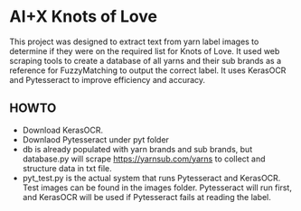 # AI+X Knots of Love

This project was designed to extract text from yarn label images to determine if they were on the required list for Knots of Love. It used web scraping tools to create a database of all yarns and their sub brands as a reference for FuzzyMatching to output the correct label. It uses KerasOCR and Pytesseract to improve efficiency and accuracy.

## HOWTO
 * Download KerasOCR.
 * Downlaod Pytesseract under pyt folder
 * db is already populated with yarn brands and sub brands, but database.py will scrape https://yarnsub.com/yarns to collect and structure data in txt file.
 * pyt_test.py is the actual system that runs Pytesseract and KerasOCR. Test images can be found in the images folder. Pytesseract will run first, and KerasOCR will be used if Pytesseract fails at reading the label.